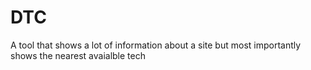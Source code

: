 # DTC
A tool that shows a lot of information about a site but most importantly shows the nearest avaialble tech
